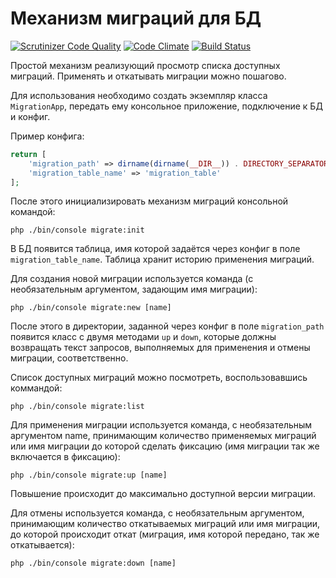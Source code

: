 # Механизм миграций для БД

[![Scrutinizer Code Quality](https://scrutinizer-ci.com/g/Georgynet/migration/badges/quality-score.png?b=master)](https://scrutinizer-ci.com/g/Georgynet/migration/?branch=master)
[![Code Climate](https://codeclimate.com/github/Georgynet/migration/badges/gpa.svg)](https://codeclimate.com/github/Georgynet/migration)
[![Build Status](https://travis-ci.org/Georgynet/migration.svg?branch=master)](https://travis-ci.org/Georgynet/migration)

Простой механизм реализующий просмотр списка доступных миграций. Применять и откатывать миграции можно пошагово.

Для использования необходимо создать экземпляр класса ```MigrationApp```, передать ему консольное приложение, подключение к БД и конфиг.

Пример конфига:

```php
return [
    'migration_path' => dirname(dirname(__DIR__)) . DIRECTORY_SEPARATOR . 'migrations',
    'migration_table_name' => 'migration_table'
];
```

После этого инициализировать механизм миграций консольной командой:

```
php ./bin/console migrate:init
```

В БД появится таблица, имя которой задаётся через конфиг в поле ```migration_table_name```. Таблица хранит историю применения миграций.

Для создания новой миграции используется команда (с необязательным аргументом, задающим имя миграции):

```
php ./bin/console migrate:new [name]
```

После этого в директории, заданной через конфиг в поле ```migration_path``` появится класс с двумя методами ```up``` и ```down```, которые должны возвращать текст запросов, выполняемых для применения и отмены миграции, соответственно.

Список доступных миграций можно посмотреть, воспользовавшись коммандой:

```
php ./bin/console migrate:list
```

Для применения миграции используется команда, с необязательным аргументом name, принимающим количество применяемых миграций или имя миграции до которой сделать фиксацию (имя миграции так же включается в фиксацию):

```
php ./bin/console migrate:up [name]
```

Повышение происходит до максимально доступной версии миграции.

Для отмены используется команда, с необязательным аргументом, принимающим количество откатываемых миграций или имя миграции, до которой происходит откат (миграция, имя которой передано, так же откатывается):

```
php ./bin/console migrate:down [name]
```
